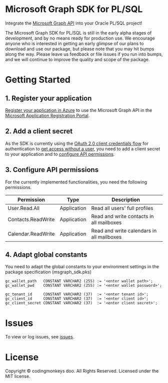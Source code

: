 # Microsoft Graph SDK for PL/SQL
Integrate the [Microsoft Graph API](https://graph.microsoft.io/) into your Oracle PL/SQL project!

The Microsoft Graph SDK for PL/SQL is still in the early alpha stages of development, and by no means ready for production use. We encourage anyone who is interested in getting an early glimpse of our plans to download and use our package, but please note that you may hit bumps along the way. Please leave us feedback or file issues if you run into bumps, and we will continue to improve the quality and scope of the package.

# Getting Started
## 1. Register your application
[Register your application in Azure](https://docs.microsoft.com/en-us/graph/auth-register-app-v2) to use the Microsoft Graph API in the [Microsoft Application Registration Portal](https://aka.ms/appregistrations).

## 2. Add a client secret
As the SDK is currently using the [OAuth 2.0 client credentials flow](https://docs.microsoft.com/en-us/azure/active-directory/develop/v2-oauth2-client-creds-grant-flow) for authentication to [get access without a user](https://docs.microsoft.com/en-us/graph/auth-v2-service), you need to add a client secret to your application and to [configure API permissions](https://docs.microsoft.com/en-us/graph/auth-v2-service#2-configure-permissions-for-microsoft-graph).

## 3. Configure API permissions
For the currently implemented functionalities, you need the following permissions.

Permission | Type | Description
---------- | ---- | -----------
User.Read.All | Application | Read all users' full profiles
Contacts.ReadWrite | Application | Read and write contacts in all mailboxes
Calendar.ReadWrite | Application | Read and write calendars in all mailboxes

## 4. Adapt global constants

You need to adapt the global constants to your environment settings in the package specification (msgraph_sdk.pks)

```plsql
gc_wallet_path   CONSTANT VARCHAR2 (255) := '<enter wallet path>';
gc_wallet_pwd    CONSTANT VARCHAR2 (255) := '<enter wallet password>';

gc_tenant_id     CONSTANT VARCHAR2 (37)  := '<enter tenant id>';
gc_client_id     CONSTANT VARCHAR2 (37)  := '<enter client id>';
gc_client_secret CONSTANT VARCHAR2 (37)  := '<enter client secret>';
```

# Issues
To view or log issues, see [issues](https://github.com/cdngmnks/msgraph-sdk-plsql/issues).

# License
Copyright :copyright: codingmonkeys doo. All Rights Reserved. Licensed under the MIT license.
